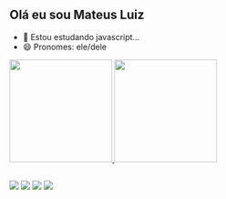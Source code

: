 
## Olá eu sou Mateus Luiz
- 🌱 Estou estudando javascript...
- 😄 Pronomes: ele/dele

<div>
  <a href="https://github.com/mateus-luiz">
  <img height="180em" src="https://github-readme-stats.vercel.app/api?username=mateus-luiz&show_icons=true&theme=midnight-purple&include_all_commits=true&count_private=true"/>
  <img height="180em" src="https://github-readme-stats.vercel.app/api/top-langs/?username=mateus-luiz&layout=compact&langs_count=7&theme=midnight-purple"/>
</div>
  
##
  
  <div>
  <a href="https://www.linkedin.com/in/mateusluiz-dev" target="_blank"><img src="https://img.shields.io/badge/LinkedIn-0077B5?style=for-the-badge&logo=linkedin&logoColor=white" target="_blank"></a>
  <a href="https://twitter.com/o_mat4122" target="_blank"><img src="https://img.shields.io/badge/Twitter-1DA1F2?style=for-the-badge&logo=twitter&logoColor=white" target="_blank"></a>
  <a href="https://www.instagram.com/o_mat4122/" target="_blank"><img src="https://img.shields.io/badge/Instagram-E4405F?style=for-the-badge&logo=instagram&logoColor=white" target="_blank"></a>
  <a href="mateus.florentino2001@gmail.com" target="_blank"><img src="https://img.shields.io/badge/Gmail-D14836?style=for-the-badge&logo=gmail&logoColor=white" target="_blank"></a>
  </div>
